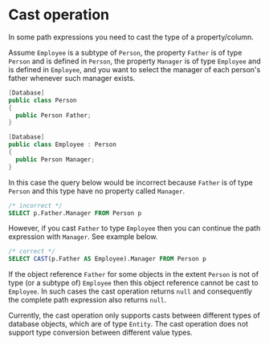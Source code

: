 # Cast operation

In some path expressions you need to cast the type of a property/column.

Assume <code>Employee</code> is a subtype of <code>Person</code>, the property <code>Father</code> is of type <code>Person</code> and is defined in <code>Person</code>, the property <code>Manager</code> is of type <code>Employee</code> and is defined in <code>Employee</code>, and you want to select the manager of each person's father whenever such manager exists.

```cs
[Database]
public class Person
{
  public Person Father;
}

[Database]
public class Employee : Person
{
  public Person Manager;
}
```

In this case the query below would be incorrect because <code>Father</code> is of type <code>Person</code> and this type have no property called <code>Manager</code>.

```sql
/* incorrect */
SELECT p.Father.Manager FROM Person p
```

However, if you cast <code>Father</code> to type <code>Employee</code> then you can continue the path expression with <code>Manager</code>. See example below.

```sql
/* correct */
SELECT CAST(p.Father AS Employee).Manager FROM Person p
```

If the object reference <code>Father</code> for some objects in the extent <code>Person</code> is not of type (or a subtype of) <code>Employee</code> then this object reference cannot be cast to <code>Employee</code>. In such cases the cast operation returns <code>null</code> and consequently the complete path expression also returns <code>null</code>.

Currently, the cast operation only supports casts between different types of database objects, which are of type <code>Entity</code>. The cast operation does not support type conversion between different value types.
